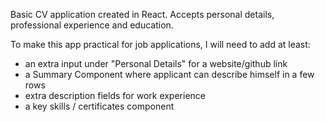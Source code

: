 Basic CV application created in React. Accepts personal details, professional experience and education.

To make this app practical for job applications, I will need to add at least:
- an extra input under "Personal Details" for a website/github link
- a Summary Component where applicant can describe himself in a few rows
- extra description fields for work experience
- a key skills / certificates component

